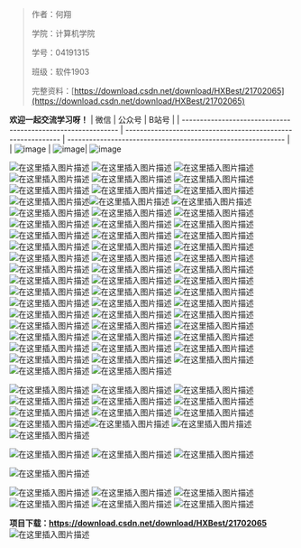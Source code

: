 

> 作者：何翔 				 
>
> 学院：计算机学院
>
> 学号：04191315		 
>
> 班级：软件1903
>
> 完整资料：[https://download.csdn.net/download/HXBest/21702065](https://download.csdn.net/download/HXBest/21702065)

**欢迎一起交流学习呀！**
| 微信                                                         | 公众号                                                       | B站号                                                        |
| ------------------------------------------------------------ | ------------------------------------------------------------ | ------------------------------------------------------------ |
| ![image](https://img-blog.csdnimg.cn/img_convert/cece57138556f8ebe17ea8521e3114e1.png)  | ![image](https://img-blog.csdnimg.cn/img_convert/96321ca49ce798da3095c0cb4c2bcafa.png)| ![image](https://img-blog.csdnimg.cn/img_convert/4488f9f9de1c18bb21c82f5657598d0d.png)




![在这里插入图片描述](https://img-blog.csdnimg.cn/3a669239ba214139ab01f873b4d98237.png#pic_center)
![在这里插入图片描述](https://img-blog.csdnimg.cn/84f01bd6d33a4498abec835f68e1692b.png#pic_center)
![在这里插入图片描述](https://img-blog.csdnimg.cn/8432d10e132e40e191b199b5b95f3307.png#pic_center)
![在这里插入图片描述](https://img-blog.csdnimg.cn/e50db4201071401cbad0d3394536ffe8.png#pic_center)
![在这里插入图片描述](https://img-blog.csdnimg.cn/c0ba7ccc8dc3476482cd9af46c5bd957.png#pic_center)
![在这里插入图片描述](https://img-blog.csdnimg.cn/10e846c4a1c34d5084eee3c8326ebfca.png#pic_center)
![在这里插入图片描述](https://img-blog.csdnimg.cn/34f3a30a3c954588a753a53b70c1cbf4.png#pic_center)
![在这里插入图片描述](https://img-blog.csdnimg.cn/d8561cd5a7b541df89c33141e3ce91f2.png#pic_center)
![在这里插入图片描述](https://img-blog.csdnimg.cn/85e266708f3243a88dd9ec0248e093ef.png)
![在这里插入图片描述](https://img-blog.csdnimg.cn/adc9221209ab4999bffdc540a1be6119.png)![在这里插入图片描述](https://img-blog.csdnimg.cn/bd1aaaec5d7a430cb5d5ffcaa3500130.png)
![在这里插入图片描述](https://img-blog.csdnimg.cn/e7f8b260093e4ab98fbc9e14e057bfab.png)
![在这里插入图片描述](https://img-blog.csdnimg.cn/e9a6a1cf257d4f7aa8b94bf307c2b01d.png)
![在这里插入图片描述](https://img-blog.csdnimg.cn/7611c3c0c22240408306003a4d195171.png)
![在这里插入图片描述](https://img-blog.csdnimg.cn/ebb897d7a28749bb8b2061e2e6ba3c40.png)
![在这里插入图片描述](https://img-blog.csdnimg.cn/a46e6dd477414a9ca3a93088c6b76214.png)
![在这里插入图片描述](https://img-blog.csdnimg.cn/2c6f07a9b93d49edbbe18a0308e3df91.png)
![在这里插入图片描述](https://img-blog.csdnimg.cn/52880d20fc894cd4b735e5824508e175.png)
![在这里插入图片描述](https://img-blog.csdnimg.cn/48f9d47be6fa404d91504335b72717a0.png)
![在这里插入图片描述](https://img-blog.csdnimg.cn/295814847504414aaf29e42ee095bd93.png)
![在这里插入图片描述](https://img-blog.csdnimg.cn/a83dc7b71f20477d9bca3bb75a92c993.png)
![在这里插入图片描述](https://img-blog.csdnimg.cn/09ebf487fc2c4c03a8829bb14cc05dc8.png)
![在这里插入图片描述](https://img-blog.csdnimg.cn/ba5f1acaca324f1191b0a374af652286.png)
![在这里插入图片描述](https://img-blog.csdnimg.cn/8d2a071f675f4b05a7d337aaf729c281.png)
![在这里插入图片描述](https://img-blog.csdnimg.cn/15f7539b0f3143d28699cd3f93a0f5ec.png)
![在这里插入图片描述](https://img-blog.csdnimg.cn/7231bbe215774e408e76a0c7067a8912.png)
![在这里插入图片描述](https://img-blog.csdnimg.cn/17d2892f6ba24320ab7c1e5d06d879a3.png)
![在这里插入图片描述](https://img-blog.csdnimg.cn/9cc8782353944fb5b5cea5a611566a5c.png)
![在这里插入图片描述](https://img-blog.csdnimg.cn/8fd1d38472164dd0866cad9865996e2a.png)
![在这里插入图片描述](https://img-blog.csdnimg.cn/36b60d4e23974c34bb0928314fc36f70.png)
![在这里插入图片描述](https://img-blog.csdnimg.cn/f5d3ab0380eb49978d16fe2ef835f85c.png)
![在这里插入图片描述](https://img-blog.csdnimg.cn/f6328e611718416dbea8c75356160eb3.png)
![在这里插入图片描述](https://img-blog.csdnimg.cn/b4381d4ff6694f5c949af0aa71e0170f.png)
![在这里插入图片描述](https://img-blog.csdnimg.cn/28de438fffba43049047a624c6562c7a.png)
![在这里插入图片描述](https://img-blog.csdnimg.cn/54a449b656b14d1ea58e04db5931acc2.png)
![在这里插入图片描述](https://img-blog.csdnimg.cn/25311f5d35da4e5895c149010dcff3e0.png)
![在这里插入图片描述](https://img-blog.csdnimg.cn/fedc6dbbb21a4c749cc1817ca7febc8b.png)
![在这里插入图片描述](https://img-blog.csdnimg.cn/41fe17fc6b784b059795fa29439e18b5.png)
![在这里插入图片描述](https://img-blog.csdnimg.cn/a7c7fc256fcc4c2fb5f4fee5ab6a9064.png)
![在这里插入图片描述](https://img-blog.csdnimg.cn/cd8fa3ef3aa34127a2a57cf04938adfa.png)
![在这里插入图片描述](https://img-blog.csdnimg.cn/4d1be1bc2d40409fa4809d026f6c7265.png)
![在这里插入图片描述](https://img-blog.csdnimg.cn/82c6876c9500487ba591e657c850c392.png)
![在这里插入图片描述](https://img-blog.csdnimg.cn/1af215289c924338a07ea53e87e633b3.png)
![在这里插入图片描述](https://img-blog.csdnimg.cn/8858a19177fd4964b7431b8aa626aeed.png)
![在这里插入图片描述](https://img-blog.csdnimg.cn/2d4e399b52ec4121b61af4b84bcffe48.png)
![在这里插入图片描述](https://img-blog.csdnimg.cn/90041ee463d24aa1b86bcee0e3658a0c.png)
![在这里插入图片描述](https://img-blog.csdnimg.cn/0f2de38081ff4143bc3808affc78f619.png)
![在这里插入图片描述](https://img-blog.csdnimg.cn/d6c917effa7247acb771809ab25d4bad.png)
![在这里插入图片描述](https://img-blog.csdnimg.cn/6050de6a9f4b4a0bb9c76411ec298bd9.png)
![在这里插入图片描述](https://img-blog.csdnimg.cn/cd724f44e84f412c89c34a1806f15a7f.png)
![在这里插入图片描述](https://img-blog.csdnimg.cn/ee0f3ce994ff477b93f92bc3f55057f3.png)
![在这里插入图片描述](https://img-blog.csdnimg.cn/ba6ac1eae8694c2c89d2b98165469395.png)
![在这里插入图片描述](https://img-blog.csdnimg.cn/53c44a031c864e5881bef189b5f02b7f.png)
![在这里插入图片描述](https://img-blog.csdnimg.cn/29a0f699b1d7470185d049b9bae82c61.png)
![在这里插入图片描述](https://img-blog.csdnimg.cn/8c1fc6106e7d4722b2f5a3a8fe9c907d.png)
![在这里插入图片描述](https://img-blog.csdnimg.cn/3f8f6a5f310446f99b6dc0b5a923377f.png)

![在这里插入图片描述](https://img-blog.csdnimg.cn/3d2606a2d9b0430085f8c4fd390a209b.png)
![在这里插入图片描述](https://img-blog.csdnimg.cn/e123e5f54aed47d29b4a3154964d9d1f.png)
![在这里插入图片描述](https://img-blog.csdnimg.cn/5b5172beab464bf689892ba6cee96122.png)
![在这里插入图片描述](https://img-blog.csdnimg.cn/921eebd099f44dc2a9a9b2417eaf7346.png)
![在这里插入图片描述](https://img-blog.csdnimg.cn/ea47816ded324b29a46b9d7c636fc07b.png)
![在这里插入图片描述](https://img-blog.csdnimg.cn/32271313d6c64e30ab40e21624644ba6.png)
![在这里插入图片描述](https://img-blog.csdnimg.cn/4160d62c1a59451d9e6151ecbd768e2a.png)
![在这里插入图片描述](https://img-blog.csdnimg.cn/804b6bad72a2474e90bda97aba200221.png)
![在这里插入图片描述](https://img-blog.csdnimg.cn/00f6d035bb4548cf933cacb9092d50b6.png)
![在这里插入图片描述](https://img-blog.csdnimg.cn/581aedab3d324c23827b57b47cd2d4cb.png)![在这里插入图片描述](https://img-blog.csdnimg.cn/48019676c9e646268dfc4cc586737e6d.png)
![在这里插入图片描述](https://img-blog.csdnimg.cn/0ffb6433320249a5bb98ed98f448c380.png)
![在这里插入图片描述](https://img-blog.csdnimg.cn/2a07cca88e274da1bb42f031c8a3ee58.png)

![在这里插入图片描述](https://img-blog.csdnimg.cn/4300e9d28e8f4c39b9ca5d9e66bea908.png)
![在这里插入图片描述](https://img-blog.csdnimg.cn/f7ecbe09c78b4941906aedfcc4a8ee3c.png)
![在这里插入图片描述](https://img-blog.csdnimg.cn/edd865f95f50403d91012eddf3dd42fa.png)

![在这里插入图片描述](https://img-blog.csdnimg.cn/d46144bc7e3b4745a4d235588eb57aa5.png)

![在这里插入图片描述](https://img-blog.csdnimg.cn/1ae7e5d5c5b349a596cba79a82857686.png)
![在这里插入图片描述](https://img-blog.csdnimg.cn/2fb15311594b4bf0bcb8272c1babff0a.png)
![在这里插入图片描述](https://img-blog.csdnimg.cn/e7e18fa5d5e24d1ba6ecc8918de7c463.png)
![在这里插入图片描述](https://img-blog.csdnimg.cn/730a0fdd2edd452b9e153d1e8ca071fb.png)
![在这里插入图片描述](https://img-blog.csdnimg.cn/e1ba276535ac4fcbad0f68ac2099e2d1.png)
![在这里插入图片描述](https://img-blog.csdnimg.cn/a0f0530da9684ea89176960b346e31c5.png)

**项目下载：https://download.csdn.net/download/HXBest/21702065**
![在这里插入图片描述](https://img-blog.csdnimg.cn/941c9b7b40c946de81bb90fbdcfd4ac6.png)
